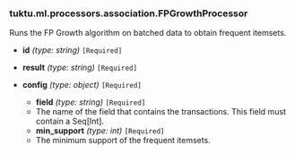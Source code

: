 ### tuktu.ml.processors.association.FPGrowthProcessor
Runs the FP Growth algorithm on batched data to obtain frequent itemsets.

  * **id** *(type: string)* `[Required]`

  * **result** *(type: string)* `[Required]`

  * **config** *(type: object)* `[Required]`

    * **field** *(type: string)* `[Required]`
    - The name of the field that contains the transactions. This field must contain a Seq[Int].

    * **min_support** *(type: int)* `[Required]`
    - The minimum support of the frequent itemsets.


